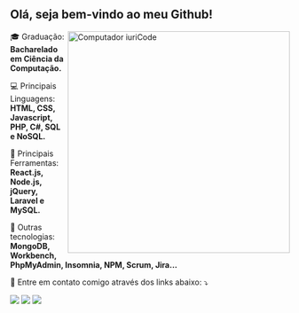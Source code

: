 <h2 margin-bottom="10px">Olá, seja bem-vindo ao meu Github!</h2>
<img src="https://raw.githubusercontent.com/MicaelliMedeiros/micaellimedeiros/master/image/computer-illustration.png" min-width="400px" max-width="400px" width="400px" align="right" alt="Computador iuriCode">

<p align="left">
  🎓 Graduação: <strong>Bacharelado em Ciência da Computação.</strong>
</p>

<p align="left">
  💻 Principais Linguagens: <strong>HTML, CSS, Javascript, PHP, C#, SQL e NoSQL.</strong>
</p>

<p align="left">
  🔨 Principais Ferramentas: <strong>React.js, Node.js, jQuery, Laravel e MySQL.</strong>
</p>

<p align="left">
  💼 Outras tecnologias: <strong>MongoDB, Workbench, PhpMyAdmin, Insomnia, NPM, Scrum, Jira...</strong>
</p>

<p align="left">
  💌 Entre em contato comigo através dos links abaixo: ⤵️
</p>

<p align="left">
  <a href="https://www.linkedin.com/in/gustavo-silva-souza/" target="_blank" alt="Linkedin">
  <img src="https://img.shields.io/badge/-Linkedin-0e76a8?style=flat-square&logo=Linkedin&logoColor=white&link=https://www.linkedin.com/in/gustavo-silva-souza/" /></a>

  <a href="https://api.whatsapp.com/send?phone=5511947472059&text=Ol%C3%A1!%20" target="_blank" alt="WhatsApp">
  <img src="https://img.shields.io/badge/-WhatsApp-25d366?style=flat-square&labelColor=25d366&logo=whatsapp&logoColor=white&link=https://api.whatsapp.com/send?phone=5511947472059&text=Ol%C3%A1!%20"/></a>

  <a href="https://www.instagram.com/xsou_zack/" target="_blank" alt="Instagram">
  <img src="https://img.shields.io/badge/-Instagram-DF0174?style=flat-square&labelColor=DF0174&logo=instagram&logoColor=white&link=https://www.instagram.com/xsou_zack/"/></a>
</p>  
